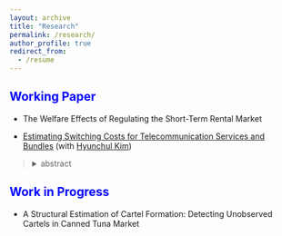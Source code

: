 ```yaml
---
layout: archive
title: "Research"
permalink: /research/
author_profile: true
redirect_from:
  - /resume
---
```




<span style="color:blue">Working Paper</span>
---
- The Welfare Effects of Regulating the Short-Term Rental Market
 
- [Estimating Switching Costs for Telecommunication Services and Bundles](https://papers.ssrn.com/sol3/papers.cfm?abstract_id=3787321) (with [Hyunchul Kim](https://hyunkimecon.github.io/))

> <details><summary>abstract</summary>  We develop a consumer level demand model of telecommunication and broadcasting services incorporating an exhaustive set of alternatives available to consumers including bundled services. We then estimate switching costs associated with bundled products. Previous studies consider restricted choice sets which are confined to the choices of only one or two services, and abstract away from substitutions between bundled products. In our application using consumer level subscription data, we find that our approach improves the accuracy of switching cost estimates. Our estimates indicate that switching costs associated with bundling are substantial, on average amounting to 65% of the monthly payments for the services. Our counterfactual exercises predicting market shares with and without switching costs for bundled services echo the antitrust concern that firms may transmit market power in one market to other service markets by making a switch of providers costly for bundling subscriptions. </details>



<span style="color:blue">Work in Progress</span>
---
-  A Structural Estimation of Cartel Formation: Detecting Unobserved Cartels in Canned Tuna Market
